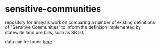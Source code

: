 # sensitive-communities

repository for analysis work on comparing a number of existing definitions of "Sensitive Communities" to inform the definition implemented  by statewide land use bills, such as SB 50.

data can be found [here](https://docs.google.com/spreadsheets/d/1tc30hliaV5UAdId-_yqO_LUOdOWx_Ql-0OPlAz8dw9c/edit#gid=1070896305) 

